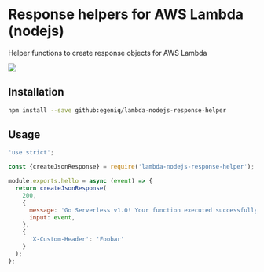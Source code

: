 # Response helpers for AWS Lambda (nodejs)

Helper functions to create response objects for AWS Lambda

![](https://codebuild.eu-central-1.amazonaws.com/badges?uuid=eyJlbmNyeXB0ZWREYXRhIjoiMy9BVFlIWDZYV1NqUzNNQnY0aTdWdExYTVpqaGNpcS80Tm9XS2QvRXFieWxnYVFUMzFMSElBSXlQNDdWcW1JWXQxUkp5QjFGUmZUQkJqK29ENmMvNFNVPSIsIml2UGFyYW1ldGVyU3BlYyI6IkJQb1lYWUJGVlBISTM5aEkiLCJtYXRlcmlhbFNldFNlcmlhbCI6MX0%3D&branch=master)

## Installation

```bash
npm install --save github:egeniq/lambda-nodejs-response-helper
```

## Usage

```javascript
'use strict';

const {createJsonResponse} = require('lambda-nodejs-response-helper');

module.exports.hello = async (event) => {
  return createJsonResponse(
    200,
    {
      message: 'Go Serverless v1.0! Your function executed successfully!',
      input: event,
    },
    {
      'X-Custom-Header': 'Foobar'
    }
  );
};
```
